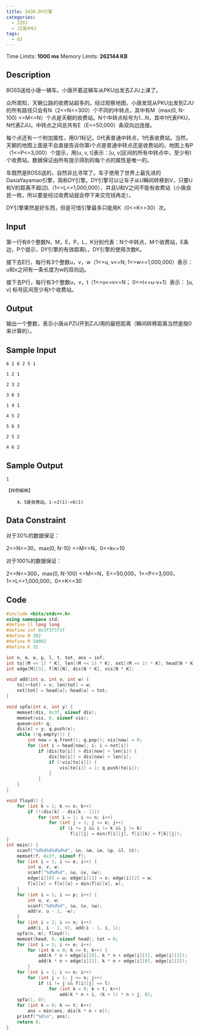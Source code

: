 ```yaml
---
title: 3430.DY引擎
categories:
  - JZOJ
  - JZ高中OJ
tags:
  - OJ
---
```


Time Limits: **1000 ms**  Memory Limits: **262144 KB**

## Description

BOSS送给小唐一辆车。小唐开着这辆车从PKU出发去ZJU上课了。

众所周知，天朝公路的收费站超多的。经过观察地图，小唐发现从PKU出发到ZJU的所有路径只会有N（2<=N<=300）个不同的中转点，其中有M（max(0, N-100) <=M<=N）个点是天朝的收费站。N个中转点标号为1…N，其中1代表PKU，N代表ZJU。中转点之间总共有E（E<=50,000）条双向边连接。

每个点还有一个附加属性，用0/1标记，0代表普通中转点，1代表收费站。当然，天朝的地图上面是不会直接告诉你第i个点是普通中转点还是收费站的。地图上有P（1<=P<=3,000）个提示，用[u, v, t]表示：[u, v]区间的所有中转点中，至少有t个收费站。数据保证由所有提示得到的每个点的属性是唯一的。

车既然是BOSS送的，自然非比寻常了。车子使用了世界上最先进的DaxiaYayamao引擎，简称DY引擎。DY引擎可以让车子从U瞬间转移到V，只要U和V的距离不超过L（1<=L<=1,000,000），并且U和V之间不能有收费站（小唐良民一枚，所以要是经过收费站就会停下来交完钱再走）。

DY引擎果然是好东西，但是可惜引擎最多只能用K（0<=K<=30）次。



## Input

第一行有6个整数N，M，E，P，L，K分别代表：N个中转点，M个收费站，E条边，P个提示，DY引擎的有效距离L，DY引擎的使用次数K。

接下去E行，每行有3个整数u，v，w（1<=u, v<=N; 1<=w<=1,000,000）表示：u和v之间有一条长度为w的双向边。

接下去P行，每行有3个整数u，v，t（1<=u<=v<=N； 0<=t<=u-v+1）表示： [u, v] 标号区间至少有t个收费站。

## Output

输出一个整数，表示小唐从PZU开到ZJU用的最短距离（瞬间转移距离当然是按0来计算的）。

## Sample Input

```
6 2 6 2 5 1

1 2 1

2 3 2

3 6 3

1 4 1

4 5 2

5 6 3

2 5 2

4 6 2
```

## Sample Output

```
1

【样例解释】

    4、5是收费站。1->2(1)->6(1)
```

## Data Constraint

对于30%的数据保证： 

2<=N<=30，max(0, N-10) <=M<=N，0<=k<=10

对于100%的数据保证：

 2<=N<=300，max(0, N-100) <=M<=N，E<=50,000，1<=P<=3,000，1<=L<=1,000,000，0<=K<=30

## Code

```cpp
#include <bits/stdc++.h>
using namespace std;
#define ll long long
#define inf 0x3f3f3f3f
#define N 302
#define M 50002
#define K 32

int n, m, e, p, l, t, tot, ans = inf;
int to[(M << 1) * K], len[(M << 1) * K], nxt[(M << 1) * K], head[N * K];
int edge[M][3], f[N][N], dis[N * K], vis[N * K];

void add(int u, int v, int w) {
    to[++tot] = v; len[tot] = w;
    nxt[tot] = head[u]; head[u] = tot;
}

void spfa(int x, int y) {
    memset(dis, 0x3f, sizeof dis);
    memset(vis, 0, sizeof vis);
    queue<int> q;
    dis[x] = y; q.push(x);
    while (!q.empty()) {
        int now = q.front(); q.pop(); vis[now] = 0;
        for (int i = head[now]; i; i = nxt[i])
            if (dis[to[i]] > dis[now] + len[i]) {
                dis[to[i]] = dis[now] + len[i];
                if (!vis[to[i]]) {
                    vis[to[i]] = 1; q.push(to[i]);
                }
            }
    }
}

void floyd() {
    for (int k = 1; k <= n; k++)
        if (!(dis[k] - dis[k - 1]))
            for (int i = 1; i <= n; i++)
                for (int j = 1; j <= n; j++)
                    if (i != j && i != k && j != k)
                        f[i][j] = min(f[i][j], f[i][k] + f[k][j]);
}
int main() {
    scanf("%d%d%d%d%d%d", &n, &m, &e, &p, &l, &t);
    memset(f, 0x3f, sizeof f);
    for (int i = 1; i <= e; i++) {
        int u, v, w;
        scanf("%d%d%d", &u, &v, &w);
        edge[i][0] = u; edge[i][1] = v; edge[i][2] = w;
        f[u][v] = f[v][u] = min(f[u][v], w);
    }
    for (int i = 1; i <= p; i++) {
        int u, v, w;
        scanf("%d%d%d", &u, &v, &w);
        add(v, u - 1, -w);
    }
    for (int i = 2; i <= n; i++)
        add(i, i - 1, 0), add(i - 1, i, 1);
    spfa(n, m); floyd();
    memset(head, 0, sizeof head); tot = 0;
    for (int i = 1; i <= e; i++)
        for (int k = 0; k <= t; k++) {
            add(k * n + edge[i][0], k * n + edge[i][1], edge[i][2]);
            add(k * n + edge[i][1], k * n + edge[i][0], edge[i][2]);
        }
    for (int i = 1; i <= n; i++)
        for (int j = 1; j <= n; j++)
            if (i != j && f[i][j] <= l)
                for (int k = 0; k < t; k++)
                    add(k * n + i, (k + 1) * n + j, 0);
    spfa(1, 0);
    for (int k = 0; k <= t; k++)
        ans = min(ans, dis[k * n + n]);
    printf("%d\n", ans);
    return 0;
}
```

